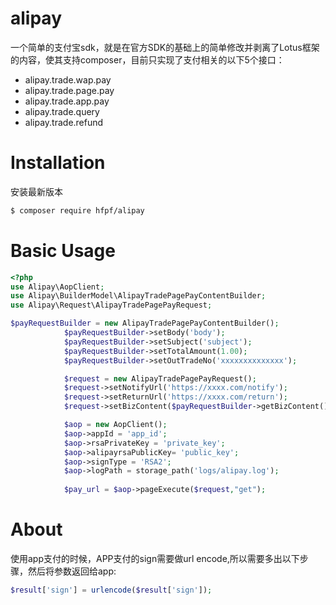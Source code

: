 # alipay
一个简单的支付宝sdk，就是在官方SDK的基础上的简单修改并剥离了Lotus框架的内容，使其支持composer，目前只实现了支付相关的以下5个接口：
* alipay.trade.wap.pay
* alipay.trade.page.pay
* alipay.trade.app.pay
* alipay.trade.query
* alipay.trade.refund
# Installation
安装最新版本
```bash
$ composer require hfpf/alipay
```
# Basic Usage
```php
<?php
use Alipay\AopClient;
use Alipay\BuilderModel\AlipayTradePagePayContentBuilder;
use Alipay\Request\AlipayTradePagePayRequest;

$payRequestBuilder = new AlipayTradePagePayContentBuilder();
            $payRequestBuilder->setBody('body');
            $payRequestBuilder->setSubject('subject');
            $payRequestBuilder->setTotalAmount(1.00);
            $payRequestBuilder->setOutTradeNo('xxxxxxxxxxxxxx');

            $request = new AlipayTradePagePayRequest();
            $request->setNotifyUrl('https://xxxx.com/notify');
            $request->setReturnUrl('https://xxxx.com/return');
            $request->setBizContent($payRequestBuilder->getBizContent());

            $aop = new AopClient();
            $aop->appId = 'app_id';
            $aop->rsaPrivateKey = 'private_key';
            $aop->alipayrsaPublicKey= 'public_key';
            $aop->signType = 'RSA2';
            $aop->logPath = storage_path('logs/alipay.log');
            
            $pay_url = $aop->pageExecute($request,"get");
```

# About
使用app支付的时候，APP支付的sign需要做url encode,所以需要多出以下步骤，然后将参数返回给app:

```php
$result['sign'] = urlencode($result['sign']);
```
